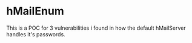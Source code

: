 # hMailEnum

This is a POC for 3 vulnerabilities i found in how the default hMailServer handles it's passwords. 


